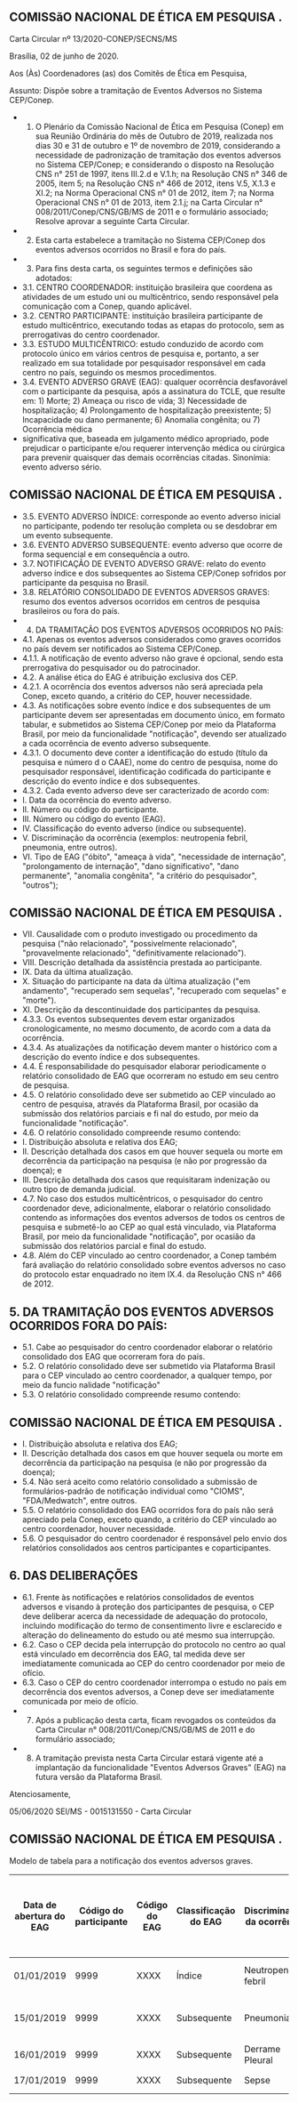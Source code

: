 ## COMISSãO NACIONAL DE ÉTICA EM PESQUISA .

Carta Circular nº 13/2020-CONEP/SECNS/MS

Brasília, 02 de junho de 2020.

Aos (Às) Coordenadores (as) dos Comitês de Ética em Pesquisa,

Assunto: Dispõe sobre a tramitação de Eventos Adversos no Sistema CEP/Conep.

- 1. O  Plenário  da  Comissão  Nacional  de  Ética  em  Pesquisa  (Conep)  em  sua  Reunião Ordinária do mês de Outubro de 2019, realizada nos dias 30 e 31 de outubro e 1º de novembro de 2019, considerando a necessidade de padronização de tramitação dos eventos adversos no Sistema CEP/Conep; e considerando o disposto na Resolução CNS n° 251 de 1997, itens III.2.d e V.1.h; na Resolução CNS n° 346 de 2005, item 5; na Resolução CNS n° 466 de 2012, itens V.5, X.1.3 e XI.2; na Norma Operacional CNS n° 01 de 2012, item 7; na Norma Operacional CNS n° 01 de 2013, item 2.1.j; na Carta Circular n° 008/2011/Conep/CNS/GB/MS de 2011 e o formulário associado; Resolve aprovar a seguinte Carta Circular.
- 2. Esta  carta  estabelece  a  tramitação  no  Sistema  CEP/Conep  dos  eventos  adversos ocorridos no Brasil e fora do país.
- 3. Para fins desta carta, os seguintes termos e definições são adotados:
- 3.1. CENTRO  COORDENADOR: instituição  brasileira  que  coordena  as  atividades  de  um estudo  uni  ou  multicêntrico,  sendo  responsável  pela  comunicação  com  a  Conep,  quando aplicável.
- 3.2. CENTRO  PARTICIPANTE: instituição  brasileira  participante  de  estudo  multicêntrico, executando todas as etapas do protocolo, sem as prerrogativas do centro coordenador.
- 3.3. ESTUDO MULTICÊNTRICO: estudo conduzido de acordo com protocolo único em vários centros de pesquisa e, portanto, a ser realizado em sua totalidade por pesquisador responsável em cada centro no país, seguindo os mesmos procedimentos.
- 3.4. EVENTO ADVERSO GRAVE (EAG): qualquer ocorrência desfavorável com o participante da pesquisa, após a assinatura do TCLE, que resulte em: 1) Morte; 2) Ameaça ou risco de vida; 3) Necessidade  de  hospitalização;  4)  Prolongamento  de  hospitalização  preexistente;  5) Incapacidade ou dano permanente; 6) Anomalia congênita; ou 7) Ocorrência médica
- significativa que, baseada em julgamento médico apropriado, pode prejudicar o participante e/ou requerer intervenção  médica  ou  cirúrgica  para  prevenir  quaisquer  das  demais  ocorrências  citadas. Sinonímia: evento adverso sério.

## COMISSãO NACIONAL DE ÉTICA EM PESQUISA .

- 3.5. EVENTO ADVERSO ÍNDICE: corresponde ao evento adverso inicial no participante, podendo ter resolução completa ou se desdobrar em um evento subsequente.
- 3.6. EVENTO ADVERSO SUBSEQUENTE: evento adverso que ocorre de forma sequencial e em consequência a outro.
- 3.7. NOTIFICAÇÃO DE EVENTO ADVERSO GRAVE: relato do evento adverso índice e dos subsequentes ao Sistema CEP/Conep sofridos por participante da pesquisa no Brasil.
- 3.8. RELATÓRIO  CONSOLIDADO  DE  EVENTOS  ADVERSOS  GRAVES: resumo  dos  eventos adversos ocorridos em centros de pesquisa brasileiros ou fora do país.
- 4. DA TRAMITAÇÃO DOS EVENTOS ADVERSOS OCORRIDOS NO PAÍS:
- 4.1. Apenas os eventos adversos considerados como graves ocorridos no país devem ser notificados ao Sistema CEP/Conep.
- 4.1.1. A notificação de  evento  adverso  não  grave  é  opcional,  sendo  esta  prerrogativa  do pesquisador ou do patrocinador.
- 4.2. A análise ética do EAG é atribuição exclusiva dos CEP.
- 4.2.1. A ocorrência dos eventos adversos não será apreciada pela Conep, exceto quando, a critério do CEP, houver necessidade.
- 4.3. As notificações sobre evento índice e dos subsequentes de um participante devem ser apresentadas em documento único, em formato tabular, e submetidos ao Sistema CEP/Conep por meio da Plataforma Brasil, por meio da funcionalidade "notificação", devendo ser atualizado a cada ocorrência de evento adverso subsequente.
- 4.3.1. O documento deve conter a identificação do estudo (título da pesquisa e número d o CAAE), nome do centro de pesquisa, nome do pesquisador responsável, identificação codificada do participante e descrição do evento índice e dos subsequentes.
- 4.3.2. Cada evento adverso deve ser caracterizado de acordo com:
- I. Data da ocorrência do evento adverso.
- II. Número ou código do participante.
- III. Número ou código do evento (EAG).
- IV. Classificação do evento adverso (índice ou subsequente).
- V. Discriminação  da  ocorrência  (exemplos:  neutropenia  febril,  pneumonia,  entre outros).
- VI. Tipo de EAG ("óbito", "ameaça à vida", "necessidade de internação", "prolongamento de internação", "dano significativo", "dano permanente", "anomalia congênita", "a critério do pesquisador", "outros");

## COMISSãO NACIONAL DE ÉTICA EM PESQUISA .

- VII. Causalidade  com  o  produto  investigado  ou  procedimento  da  pesquisa  ("não relacionado", "possivelmente relacionado", "provavelmente relacionado", "definitivamente relacionado").
- VIII. Descrição detalhada da assistência prestada ao participante.
- IX. Data da última atualização.
- X. Situação  do  participante  na data  da  última  atualização  ("em  andamento", "recuperado sem sequelas", "recuperado com sequelas" e "morte").
- XI. Descrição da descontinuidade dos participantes da pesquisa.
- 4.3.3. Os  eventos  subsequentes  devem  estar  organizados  cronologicamente,  no  mesmo documento, de acordo com a data da ocorrência.
- 4.3.4. As atualizações da notificação devem manter o histórico com a descrição do evento índice e dos subsequentes.
- 4.4. É responsabilidade do pesquisador elaborar periodicamente o relatório consolidado de EAG que ocorreram no estudo em seu centro de pesquisa.
- 4.5. O relatório consolidado deve ser submetido ao CEP vinculado ao centro de pesquisa, através da Plataforma Brasil, por ocasião da submissão dos relatórios parciais e fi nal do estudo, por meio da funcionalidade "notificação".
- 4.6. O relatório consolidado compreende resumo contendo:
- I. Distribuição absoluta e relativa dos EAG;
- II. Descrição detalhada dos casos em que houver sequela ou morte em decorrência da participação na pesquisa (e não por progressão da doença); e
- III. Descrição  detalhada  dos  casos  que  requisitaram  indenização  ou  outro  tipo  de demanda judicial.
- 4.7. No  caso  dos  estudos  multicêntricos,  o  pesquisador  do  centro  coordenador  deve, adicionalmente,  elaborar  o  relatório  consolidado  contendo  as  informações  dos  eventos adversos  de  todos  os  centros  de  pesquisa  e  submetê-lo  ao  CEP  ao  qual  está  vinculado,  via Plataforma  Brasil,  por  meio  da  funcionalidade  "notificação",  por  ocasião  da  submissão  dos relatórios parcial e final do estudo.
- 4.8. Além  do  CEP  vinculado  ao  centro  coordenador,  a  Conep  também  fará  avaliação  do relatório consolidado sobre eventos adversos no caso do protocolo estar enquadrado no item IX.4. da Resolução CNS n° 466 de 2012.

## 5. DA TRAMITAÇÃO DOS EVENTOS ADVERSOS OCORRIDOS FORA DO PAÍS:

- 5.1. Cabe ao pesquisador do centro coordenador elaborar o relatório consolidado dos EAG que ocorreram fora do país.
- 5.2. O relatório consolidado deve ser submetido via Plataforma Brasil para o CEP  vinculado ao centro coordenador, a qualquer tempo, por meio da funcio nalidade "notificação"
- 5.3. O relatório consolidado compreende resumo contendo:

## COMISSãO NACIONAL DE ÉTICA EM PESQUISA .

- I. Distribuição absoluta e relativa dos EAG;
- II. Descrição detalhada dos casos em que houver sequela ou morte em decorrência da participação na pesquisa (e não por progressão da doença);
- 5.4. Não  será  aceito  como  relatório  consolidado  a  submissão  de  formulários-padrão  de notificação individual como "CIOMS", "FDA/Medwatch", entre outros.
- 5.5. O relatório consolidado dos EAG ocorridos fora do país não será apreciado pela Conep, exceto quando, a critério do CEP vinculado ao centro coordenador, houver necessidade.
- 5.6. O  pesquisador  do  centro  coordenador  é  responsável  pelo  envio  dos  relatórios consolidados aos centros participantes e coparticipantes.

## 6. DAS DELIBERAÇÕES

- 6.1. Frente  às  notificações  e  relatórios  consolidados  de  eventos  adversos  e  visando  à proteção  dos  participantes  de  pesquisa,  o  CEP  deve  deliberar  acerca  da  necessidade  de adequação do protocolo, incluindo modificação do termo de consentimento livre e esclarecido e alteração do delineamento do estudo ou até mesmo sua interrupção.
- 6.2. Caso o CEP decida pela interrupção do protocolo no centro ao qual está vinculado em decorrência  dos  EAG,  tal  medida  deve  ser  imediatamente  comunicada  ao  CEP  do  centro coordenador por meio de ofício.
- 6.3. Caso o CEP do centro coordenador interrompa o estudo no país em decorrência dos eventos adversos, a Conep deve ser imediatamente comunicada por meio de ofício.
- 7. Após a publicação desta carta, ficam revogados os conteúdos da Carta Circular n° 008/2011/Conep/CNS/GB/MS de 2011 e do formulário associado;
- 8. A  tramitação  prevista  nesta  Carta  Circular  estará  vigente  até  a  implantação  da funcionalidade "Eventos Adversos Graves" (EAG) na futura versão da Plataforma  Brasil.

Atenciosamente,

05/06/2020 SEI/MS - 0015131550 - Carta Circular

## COMISSãO NACIONAL DE ÉTICA EM PESQUISA .

Modelo de tabela para a notificação dos eventos adversos graves.

| Data de abertura do EAG   |   Código do participante | Código do EAG   | Classificação do EAG   | Discriminação da ocorrência   | Tipo do EAG               | Causalidade com o produto investigado ou procedimento da pesquisa   | Assistência prestada ao participante          | Data da última atualização   | Situação do participante na data da última atualização   |
|---------------------------|--------------------------|-----------------|------------------------|-------------------------------|---------------------------|---------------------------------------------------------------------|-----------------------------------------------|------------------------------|----------------------------------------------------------|
| 01/01/2019                |                     9999 | XXXX            | Índice                 | Neutropenia febril            | necessidade de internação | provavelmente relacionado                                           | Internação e uso de antibióticos              | 17/01/2019                   | morte                                                    |
| 15/01/2019                |                     9999 | XXXX            | Subsequente            | Pneumonia                     | ameaça à vida             | provavelmente relacionado                                           | Internação e uso de antibióticos intravenosos | 17/01/2019                   | morte                                                    |
| 16/01/2019                |                     9999 | XXXX            | Subsequente            | Derrame Pleural               | ameaça à vida             | provavelmente relacionado                                           | Drenagem cirúrgica                            | 17/01/2019                   | morte                                                    |
| 17/01/2019                |                     9999 | XXXX            | Subsequente            | Sepse                         | óbito                     | provavelmente relacionado                                           | Internação na UTI                             | 17/01/2019                   | morte                                                    |

